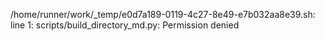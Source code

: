 /home/runner/work/_temp/e0d7a189-0119-4c27-8e49-e7b032aa8e39.sh: line 1: scripts/build_directory_md.py: Permission denied
